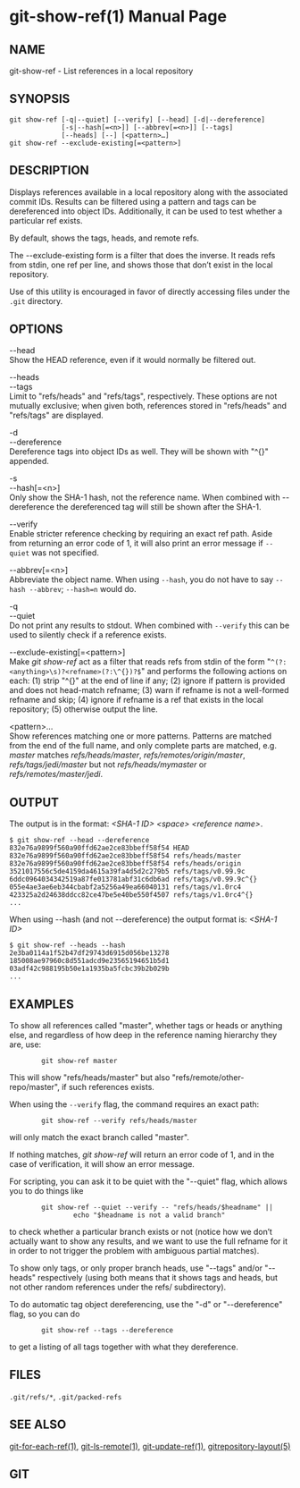 git-show-ref(1) Manual Page
===========================

NAME
----

git-show-ref - List references in a local repository

SYNOPSIS
--------

    git show-ref [-q|--quiet] [--verify] [--head] [-d|--dereference]
                 [-s|--hash[=<n>]] [--abbrev[=<n>]] [--tags]
                 [--heads] [--] [<pattern>…​]
    git show-ref --exclude-existing[=<pattern>]

DESCRIPTION
-----------

Displays references available in a local repository along with the associated commit IDs. Results can be filtered using a pattern and tags can be dereferenced into object IDs. Additionally, it can be used to test whether a particular ref exists.

By default, shows the tags, heads, and remote refs.

The --exclude-existing form is a filter that does the inverse. It reads refs from stdin, one ref per line, and shows those that don’t exist in the local repository.

Use of this utility is encouraged in favor of directly accessing files under the `.git` directory.

OPTIONS
-------

--head  
Show the HEAD reference, even if it would normally be filtered out.

--heads  
--tags  
Limit to "refs/heads" and "refs/tags", respectively. These options are not mutually exclusive; when given both, references stored in "refs/heads" and "refs/tags" are displayed.

-d  
--dereference  
Dereference tags into object IDs as well. They will be shown with "^{}" appended.

-s  
--hash\[=&lt;n&gt;\]  
Only show the SHA-1 hash, not the reference name. When combined with --dereference the dereferenced tag will still be shown after the SHA-1.

--verify  
Enable stricter reference checking by requiring an exact ref path. Aside from returning an error code of 1, it will also print an error message if `--quiet` was not specified.

--abbrev\[=&lt;n&gt;\]  
Abbreviate the object name. When using `--hash`, you do not have to say `--hash --abbrev`; `--hash=n` would do.

-q  
--quiet  
Do not print any results to stdout. When combined with `--verify` this can be used to silently check if a reference exists.

--exclude-existing\[=&lt;pattern&gt;\]  
Make *git show-ref* act as a filter that reads refs from stdin of the form "`^(?:<anything>\s)?<refname>(?:\^{})?$`" and performs the following actions on each: (1) strip "^{}" at the end of line if any; (2) ignore if pattern is provided and does not head-match refname; (3) warn if refname is not a well-formed refname and skip; (4) ignore if refname is a ref that exists in the local repository; (5) otherwise output the line.

&lt;pattern&gt;…​  
Show references matching one or more patterns. Patterns are matched from the end of the full name, and only complete parts are matched, e.g. *master* matches *refs/heads/master*, *refs/remotes/origin/master*, *refs/tags/jedi/master* but not *refs/heads/mymaster* or *refs/remotes/master/jedi*.

OUTPUT
------

The output is in the format: *&lt;SHA-1 ID&gt;* *&lt;space&gt;* *&lt;reference name&gt;*.

    $ git show-ref --head --dereference
    832e76a9899f560a90ffd62ae2ce83bbeff58f54 HEAD
    832e76a9899f560a90ffd62ae2ce83bbeff58f54 refs/heads/master
    832e76a9899f560a90ffd62ae2ce83bbeff58f54 refs/heads/origin
    3521017556c5de4159da4615a39fa4d5d2c279b5 refs/tags/v0.99.9c
    6ddc0964034342519a87fe013781abf31c6db6ad refs/tags/v0.99.9c^{}
    055e4ae3ae6eb344cbabf2a5256a49ea66040131 refs/tags/v1.0rc4
    423325a2d24638ddcc82ce47be5e40be550f4507 refs/tags/v1.0rc4^{}
    ...

When using --hash (and not --dereference) the output format is: *&lt;SHA-1 ID&gt;*

    $ git show-ref --heads --hash
    2e3ba0114a1f52b47df29743d6915d056be13278
    185008ae97960c8d551adcd9e23565194651b5d1
    03adf42c988195b50e1a1935ba5fcbc39b2b029b
    ...

EXAMPLES
--------

To show all references called "master", whether tags or heads or anything else, and regardless of how deep in the reference naming hierarchy they are, use:

            git show-ref master

This will show "refs/heads/master" but also "refs/remote/other-repo/master", if such references exists.

When using the `--verify` flag, the command requires an exact path:

            git show-ref --verify refs/heads/master

will only match the exact branch called "master".

If nothing matches, *git show-ref* will return an error code of 1, and in the case of verification, it will show an error message.

For scripting, you can ask it to be quiet with the "--quiet" flag, which allows you to do things like

            git show-ref --quiet --verify -- "refs/heads/$headname" ||
                    echo "$headname is not a valid branch"

to check whether a particular branch exists or not (notice how we don’t actually want to show any results, and we want to use the full refname for it in order to not trigger the problem with ambiguous partial matches).

To show only tags, or only proper branch heads, use "--tags" and/or "--heads" respectively (using both means that it shows tags and heads, but not other random references under the refs/ subdirectory).

To do automatic tag object dereferencing, use the "-d" or "--dereference" flag, so you can do

            git show-ref --tags --dereference

to get a listing of all tags together with what they dereference.

FILES
-----

`.git/refs/*`, `.git/packed-refs`

SEE ALSO
--------

[git-for-each-ref(1)](git-for-each-ref.html), [git-ls-remote(1)](git-ls-remote.html), [git-update-ref(1)](git-update-ref.html), [gitrepository-layout(5)](gitrepository-layout.html)

GIT
---
